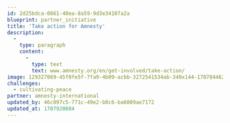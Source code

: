 ```yaml
---
id: 2d25bdca-0661-40ea-8a59-9d3e34107a2a
blueprint: partner_initiative
title: 'Take action for Amnesty'
description:
  -
    type: paragraph
    content:
      -
        type: text
        text: www.amnesty.org/en/get-involved/take-action/
image: 129327069-45f0fe5f-7fa9-4b09-acbb-3272541534ab-340x144-1707844626.webp
challenges:
  - cultivating-peace
partner: amnesty-international
updated_by: 46c097c5-771c-49e2-b8c6-ba6009ae7172
updated_at: 1707920884
---
```

